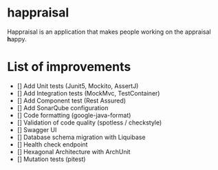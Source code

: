 # happraisal

Happraisal is an application that makes people working on the appraisal **h**appy.


# List of improvements

- [] Add Unit tests (Junit5, Mockito, AssertJ)
- [] Add Integration tests  (MockMvc, TestContainer)
- [] Add Component test (Rest Assured)
- [] Add SonarQube configuration
- [] Code formatting (google-java-format)
- [] Validation of code quality (spotless / checkstyle)
- [] Swagger UI
- [] Database schema migration with Liquibase
- [] Health check endpoint
- [] Hexagonal Architecture with ArchUnit
- [] Mutation tests (pitest)

